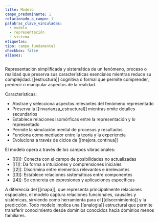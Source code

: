 ```yaml
---
title: Modelo
campo_predominante: 1
relacionado_a_campo: 1
palabras_clave_vinculadas:
  - modelo
  - representación
  - sistema
etiquetas: 
tipo: campo_fundamental
checkbox: false
aliases:
---
```

Representación simplificada y sistemática de un fenómeno, proceso o realidad que preserva sus características esenciales mientras reduce su complejidad. [[estructura]] cognitiva o formal que permite comprender, predecir o manipular aspectos de la realidad.

Características:
- Abstrae y selecciona aspectos relevantes del fenómeno representado
- Preserva la [[invarianza_estructural]] mientras omite detalles secundarios
- Establece relaciones isomórficas entre la representación y lo representado
- Permite la simulación mental de procesos y resultados
- Funciona como mediador entre la teoría y la experiencia
- Evoluciona a través de ciclos de [[mejora_continua]]

El modelo opera a través de los campos vibracionales:
- [[0]]: Conecta con el campo de posibilidades no actualizadas
- [[1]]: Da forma a intuiciones y comprensiones iniciales
- [[2]]: Discrimina entre elementos relevantes e irrelevantes
- [[3]]: Establece relaciones sistemáticas entre componentes
- [[4]]: Se concreta en expresiones y aplicaciones específicas

A diferencia del [[mapa]], que representa principalmente relaciones espaciales, el modelo captura relaciones funcionales, causales y sistémicas, sirviendo como herramienta para el [[discernimiento]] y la predicción. Todo modelo implica una [[analogia]] estructural que permite transferir conocimiento desde dominios conocidos hacia dominios menos familiares.
